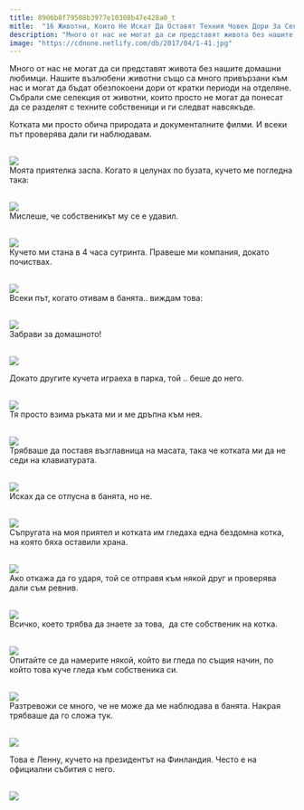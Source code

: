 ```yaml
---
title: 8906b8f79508b3977e10308b47e428a0_t
mitle:  "16 Животни, Които Не Искат Да Оставят Техния Човек Дори За Секунда!"
description: "Много от нас не могат да си представят живота без нашите домашни любимци. Нашите възлюбени животни също са много привързани към нас и могат да бъдат обезпокоени дор"
image: "https://cdnone.netlify.com/db/2017/04/1-41.jpg"
---
```


 <p>Много от нас не могат да си представят живота без нашите домашни любимци. Нашите възлюбени животни също са много привързани към нас и могат да бъдат обезпокоени дори от кратки периоди на отделяне. Събрали сме селекция от животни, които просто не могат да понесат да се разделят с техните собственици и ги следват навсякъде.</p>      <p>Котката ми просто обича природата и документалните филми. И всеки път проверява дали ги наблюдавам.</p>  <p> <br/><img src="https://cdnone.netlify.com/db/2017/04/1-41.jpg"/><br/> Моята приятелка заспа. Когато я целунах по бузата, кучето ме погледна така:</p> <p> <br/><img src="https://cdnone.netlify.com/db/2017/04/2-39.jpg"/><br/> Мислеше, че собственикът му се е удавил.</p>      <p> <br/><img src="https://cdnone.netlify.com/db/2017/04/3-39.jpg"/><br/> Кучето ми стана в 4 часа сутринта. Правеше ми компания, докато почиствах.</p> <p> <br/><img src="https://cdnone.netlify.com/db/2017/04/4-37.jpg"/><br/> Всеки път, когато отивам в банята.. виждам това:</p> <p> <br/><img src="https://cdnone.netlify.com/db/2017/04/5-36.jpg"/><br/> Забрави за домашното!</p> <p> <br/><img src="https://cdnone.netlify.com/db/2017/04/6-36.jpg"/><br/></p>      <p> Докато другите кучета играеха в парка, той .. беше до него.</p> <p> <br/><img src="https://cdnone.netlify.com/db/2017/04/7-35.jpg"/><br/> Тя просто взима ръката ми и ме дръпна към нея.</p> <p> <br/><img src="https://cdnone.netlify.com/db/2017/04/8-34.jpg"/><br/> Трябваше да поставя възглавница на масата, така че котката ми да не седи на клавиатурата.</p> <p> <br/><img src="https://cdnone.netlify.com/db/2017/04/9-34.jpg"/><br/> Исках да се отпусна в банята, но не.</p> <p> <br/><img src="https://cdnone.netlify.com/db/2017/04/10-32.jpg"/><br/> Съпругата на моя приятел и котката им гледаха една бездомна котка, на която бяха оставили храна.</p> <p> <br/><img src="https://cdnone.netlify.com/db/2017/04/11-30.jpg"/><br/> Ако откажа да го ударя, той се отправя към някой друг и проверява дали съм ревнив.</p>      <p> <br/><img src="https://cdnone.netlify.com/db/2017/04/12-29.jpg"/><br/> Всичко, което трябва да знаете за това,  да сте собственик на котка.</p> <p> <br/><img src="https://cdnone.netlify.com/db/2017/04/13-27.jpg"/><br/> Опитайте се да намерите някой, който ви гледа по същия начин, по който това куче гледа към собственика си.</p> <p> <br/><img src="https://cdnone.netlify.com/db/2017/04/14-26.jpg"/><br/> Разтревожи се много, че не може да ме наблюдава в банята. Накрая трябваше да го сложа тук.</p> <p> <br/><img src="https://cdnone.netlify.com/db/2017/04/15-24.jpg"/><br/></p>      <p> Това е Ленну, кучето на президентът на Финландия. Често е на официални събития с него.</p> <p> <br/><img src="https://cdnone.netlify.com/db/2017/04/16-19.jpg"/><br/></p>       